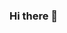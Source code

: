 ### Hi there 👋

<!--
**bernatsv01/bernatsv01** is a ✨ _special_ ✨ repository because its `README.md` (this file) appears on your GitHub profile.

![bernatsv01's stats](https://github-readme-stats.vercel.app/api?username=bernatsv01&count_private=true&theme=onedark&show_icons=true)
